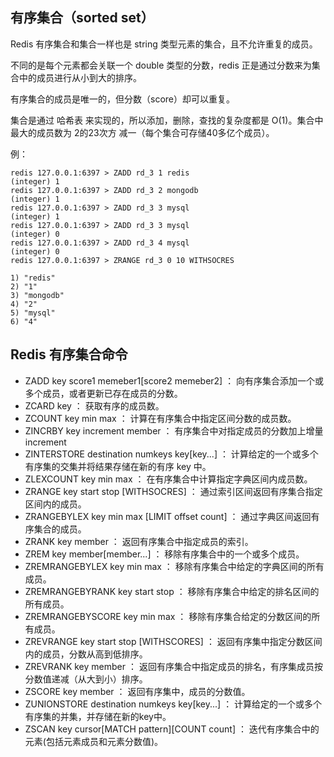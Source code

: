 ## 有序集合（sorted set） ##

Redis 有序集合和集合一样也是 string 类型元素的集合，且不允许重复的成员。

不同的是每个元素都会关联一个 double 类型的分数，redis 正是通过分数来为集合中的成员进行从小到大的排序。

有序集合的成员是唯一的，但分数（score）却可以重复。

集合是通过 哈希表 来实现的，所以添加，删除，查找的复杂度都是 O(1)。集合中最大的成员数为 2的23次方 减一（每个集合可存储40多亿个成员）。

例：

    redis 127.0.0.1:6397 > ZADD rd_3 1 redis
	(integer) 1
	redis 127.0.0.1:6397 > ZADD rd_3 2 mongodb
	(integer) 1
	redis 127.0.0.1:6397 > ZADD rd_3 3 mysql
	(integer) 1
	redis 127.0.0.1:6397 > ZADD rd_3 3 mysql
	(integer) 0
	redis 127.0.0.1:6397 > ZADD rd_3 4 mysql
	(integer) 0
	redis 127.0.0.1:6397 > ZRANGE rd_3 0 10 WITHSOCRES

	1) "redis"
	2) "1"
	3) "mongodb"
	4) "2"
	5) "mysql"
	6) "4"


## Redis 有序集合命令 ##

- ZADD key score1 memeber1[score2 memeber2] ： 向有序集合添加一个或多个成员，或者更新已存在成员的分数。
- ZCARD key ： 获取有序的成员数。
- ZCOUNT key min max ： 计算在有序集合中指定区间分数的成员数。
- ZINCRBY key increment member ： 有序集合中对指定成员的分数加上增量 increment
- ZINTERSTORE destination numkeys key[key...] ： 计算给定的一个或多个有序集的交集并将结果存储在新的有序 key 中。
- ZLEXCOUNT key min max ： 在有序集合中计算指定字典区间内成员数。
- ZRANGE key start stop [WITHSOCRES] ： 通过索引区间返回有序集合指定区间内的成员。
- ZRANGEBYLEX key min max [LIMIT offset count] ： 通过字典区间返回有序集合的成员。
- ZRANK key member ： 返回有序集合中指定成员的索引。
- ZREM key member[member...] ： 移除有序集合中的一个或多个成员。
- ZREMRANGEBYLEX key min max ： 移除有序集合中给定的字典区间的所有成员。
- ZREMRANGEBYRANK key start stop ： 移除有序集合中给定的排名区间的所有成员。
- ZREMRANGEBYSCORE key min max ： 移除有序集合给定的分数区间的所有成员。
- ZREVRANGE key start stop [WITHSCORES] ： 返回有序集中指定分数区间内的成员，分数从高到低排序。
- ZREVRANK key member ： 返回有序集合中指定成员的排名，有序集成员按分数值递减（从大到小）排序。
- ZSCORE key member ： 返回有序集中，成员的分数值。
- ZUNIONSTORE destination numkeys key[key...] ： 计算给定的一个或多个有序集的并集，并存储在新的key中。
- ZSCAN key cursor[MATCH pattern][COUNT count] ： 迭代有序集合中的元素(包括元素成员和元素分数值)。

